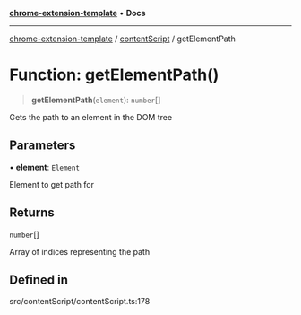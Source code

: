 [**chrome-extension-template**](../../README.md) • **Docs**

***

[chrome-extension-template](../../modules.md) / [contentScript](../README.md) / getElementPath

# Function: getElementPath()

> **getElementPath**(`element`): `number`[]

Gets the path to an element in the DOM tree

## Parameters

• **element**: `Element`

Element to get path for

## Returns

`number`[]

Array of indices representing the path

## Defined in

src/contentScript/contentScript.ts:178
